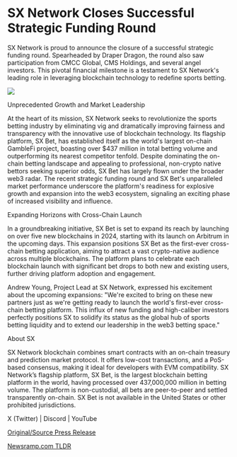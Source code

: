 # SX Network Closes Successful Strategic Funding Round

SX Network is proud to announce the closure of a successful strategic funding round. Spearheaded by Draper Dragon, the round also saw participation from CMCC Global, CMS Holdings, and several angel investors. This pivotal financial milestone is a testament to SX Network's leading role in leveraging blockchain technology to redefine sports betting.

![](https://api.blockchainwire.io/uploads/RGBMARKETINGSOLUTIONSSRL/editor_image/ad8be25a-17d7-4546-ad0d-81fba9e96617.jpeg)

Unprecedented Growth and Market Leadership

At the heart of its mission, SX Network seeks to revolutionize the sports betting industry by eliminating vig and dramatically improving fairness and transparency with the innovative use of blockchain technology. Its flagship platform, SX Bet, has established itself as the world's largest on-chain GambleFi project, boasting over $437 million in total betting volume and outperforming its nearest competitor tenfold. Despite dominating the on-chain betting landscape and appealing to professional, non-crypto native bettors seeking superior odds, SX Bet has largely flown under the broader web3 radar. The recent strategic funding round and SX Bet's unparalleled market performance underscore the platform's readiness for explosive growth and expansion into the web3 ecosystem, signaling an exciting phase of increased visibility and influence.

Expanding Horizons with Cross-Chain Launch

In a groundbreaking initiative, SX Bet is set to expand its reach by launching on over five new blockchains in 2024, starting with its launch on Arbitrum in the upcoming days. This expansion positions SX Bet as the first-ever cross-chain betting application, aiming to attract a vast crypto-native audience across multiple blockchains. The platform plans to celebrate each blockchain launch with significant bet drops to both new and existing users, further driving platform adoption and engagement.

Andrew Young, Project Lead at SX Network, expressed his excitement about the upcoming expansions: "We're excited to bring on these new partners just as we're getting ready to launch the world's first-ever cross-chain betting platform. This influx of new funding and high-caliber investors perfectly positions SX to solidify its status as the global hub of sports betting liquidity and to extend our leadership in the web3 betting space."

About SX

SX Network blockchain combines smart contracts with an on-chain treasury and prediction market protocol. It offers low-cost transactions, and a PoS-based consensus, making it ideal for developers with EVM compatibility. SX Network’s flagship platform, SX Bet, is the largest blockchain betting platform in the world, having processed over 437,000,000 million in betting volume. The platform is non-custodial, all bets are peer-to-peer and settled transparently on-chain. SX Bet is not available in the United States or other prohibited jurisdictions.

X (Twitter) | Discord | YouTube 

[Original/Source Press Release](https://blockchainwire.io/press-release/sx-network-closes-successful-strategic-funding-round) 

[Newsramp.com TLDR](https://newsramp.com/None) 